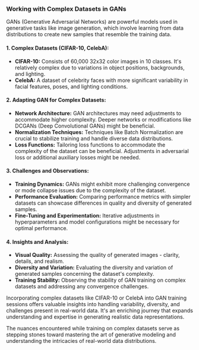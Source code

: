 ### Working with Complex Datasets in GANs

GANs (Generative Adversarial Networks) are powerful models used in generative tasks like image generation, which involve learning from data distributions to create new samples that resemble the training data.

#### 1. **Complex Datasets (CIFAR-10, CelebA):**
   - **CIFAR-10:** Consists of 60,000 32x32 color images in 10 classes. It's relatively complex due to variations in object positions, backgrounds, and lighting.
   - **CelebA:** A dataset of celebrity faces with more significant variability in facial features, poses, and lighting conditions.

#### 2. **Adapting GAN for Complex Datasets:**
   - **Network Architecture:** GAN architectures may need adjustments to accommodate higher complexity. Deeper networks or modifications like DCGANs (Deep Convolutional GANs) might be beneficial.
   - **Normalization Techniques:** Techniques like Batch Normalization are crucial to stabilize training and handle diverse data distributions.
   - **Loss Functions:** Tailoring loss functions to accommodate the complexity of the dataset can be beneficial. Adjustments in adversarial loss or additional auxiliary losses might be needed.

#### 3. **Challenges and Observations:**
   - **Training Dynamics:** GANs might exhibit more challenging convergence or mode collapse issues due to the complexity of the dataset.
   - **Performance Evaluation:** Comparing performance metrics with simpler datasets can showcase differences in quality and diversity of generated samples.
   - **Fine-Tuning and Experimentation:** Iterative adjustments in hyperparameters and model configurations might be necessary for optimal performance.

#### 4. **Insights and Analysis:**
   - **Visual Quality:** Assessing the quality of generated images - clarity, details, and realism.
   - **Diversity and Variation:** Evaluating the diversity and variation of generated samples concerning the dataset's complexity.
   - **Training Stability:** Observing the stability of GAN training on complex datasets and addressing any convergence challenges.

Incorporating complex datasets like CIFAR-10 or CelebA into GAN training sessions offers valuable insights into handling variability, diversity, and challenges present in real-world data. It's an enriching journey that expands understanding and expertise in generating realistic data representations.

The nuances encountered while training on complex datasets serve as stepping stones toward mastering the art of generative modeling and understanding the intricacies of real-world data distributions.


